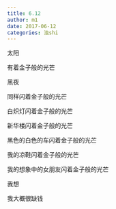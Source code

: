 ```yaml
---
title: 6.12
author: m1
date: 2017-06-12
categories: 浊shi
---
```


太阳

有着金子般的光芒

黑夜

同样闪着金子般的光芒

白炽灯闪着金子般的光芒

新华楼闪着金子般的光芒

黑色的白色的车闪着金子般的光芒

我的凉鞋闪着金子般的光芒

我的想象中的女朋友闪着金子般的光芒

我想

我大概很缺钱